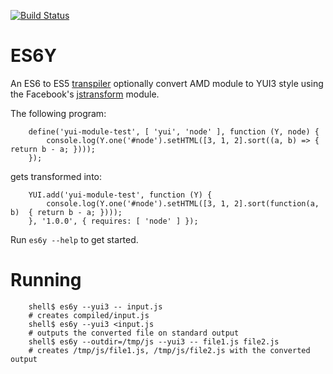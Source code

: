 [![Build Status](https://travis-ci.org/g13n/es6y.png)](https://travis-ci.org/g13n/es6y)

# ES6Y

An ES6 to ES5 [transpiler](http://en.wikipedia.org/wiki/Source-to-source_compiler) optionally convert AMD module to YUI3 style using the Facebook's
[jstransform](https://github.com/facebook/jstransform) module.

The following program:

		define('yui-module-test', [ 'yui', 'node' ], function (Y, node) {
		    console.log(Y.one('#node').setHTML([3, 1, 2].sort((a, b) => { return b - a; })));
		});

gets transformed into:

		YUI.add('yui-module-test', function (Y) {
		    console.log(Y.one('#node').setHTML([3, 1, 2].sort(function(a, b)  { return b - a; })));
		}, '1.0.0', { requires: [ 'node' ] });

Run `es6y --help` to get started.

# Running

		shell$ es6y --yui3 -- input.js
		# creates compiled/input.js
		shell$ es6y --yui3 <input.js
		# outputs the converted file on standard output
		shell$ es6y --outdir=/tmp/js --yui3 -- file1.js file2.js
		# creates /tmp/js/file1.js, /tmp/js/file2.js with the converted output
